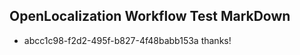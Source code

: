 ## OpenLocalization Workflow Test MarkDown
* abcc1c98-f2d2-495f-b827-4f48babb153a thanks!

<!--HONumber=Jul16_HO5-->


